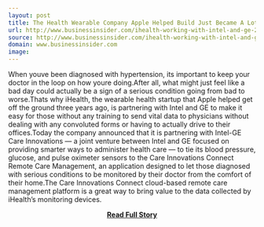 ```yaml
---
layout: post
title: The Health Wearable Company Apple Helped Build Just Became A Lot More Useful
url: http://www.businessinsider.com/ihealth-working-with-intel-and-ge-2014-5
source: http://www.businessinsider.com/ihealth-working-with-intel-and-ge-2014-5
domain: www.businessinsider.com
image: 
---
```


<p>When youve been diagnosed with hypertension, its important to keep your doctor in the loop on how youre doing.After all, what might just feel like a bad day could actually be a sign of a serious condition going from bad to worse.Thats why iHealth, the wearable health startup that Apple helped get off the ground three years ago, is partnering with Intel and GE to make it easy for those without any training to send vital data to physicians without dealing with any convoluted forms or having to actually drive to their offices.Today the company announced that it is partnering with Intel-GE Care Innovations — a joint venture between Intel and GE focused on providing smarter ways to administer health care — to tie its blood pressure, glucose, and pulse oximeter sensors to the Care Innovations Connect Remote Care Management, an application designed to let those diagnosed with serious conditions to be monitored by their doctor from the comfort of their home.The Care Innovations Connect cloud-based remote care management platform is a great way to bring value to the data collected by iHealth’s monitoring devices.</p>
<center><p><a href="http://www.businessinsider.com/ihealth-working-with-intel-and-ge-2014-5" style='padding:25px; font-sze:18px; font-weight: bold;'>Read Full Story</a></p></center>
